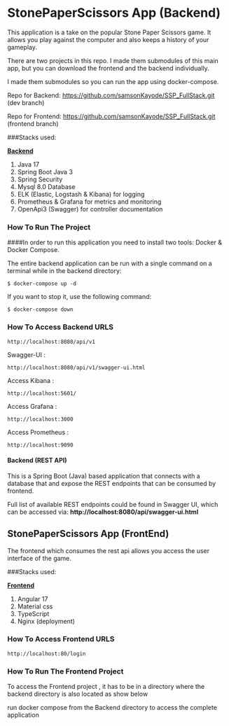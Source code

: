 # StonePaperScissors App (Backend)

This application is a take on the popular Stone Paper Scissors game. It allows you play against the computer and also keeps a history of your gameplay.

There are two projects in this repo. I made them submodules of this main app, but you can download the frontend and the backend individually.

I made them submodules so you can run the app using docker-compose.

Repo for Backend: https://github.com/samsonKayode/SSP_FullStack.git (dev branch)

Repo for Frontend: https://github.com/samsonKayode/SSP_FullStack.git (frontend branch)

###Stacks used:

<b><u>Backend</u></b>

1. Java 17
2. Spring Boot Java 3
3. Spring Security
4. Mysql 8.0 Database 
5. ELK (Elastic, Logstash & Kibana) for logging
6. Prometheus & Grafana for metrics and monitoring
7. OpenApi3 (Swagger) for controller documentation

### How To Run The Project

####In order to run this application you need to install two tools: Docker & Docker Compose.

The entire backend application can be run with a single command on a terminal while in the backend directory:

```
$ docker-compose up -d
```
If you want to stop it, use the following command:

```
$ docker-compose down
```

### How To Access Backend URLS
```
http://localhost:8080/api/v1
```
Swagger-UI :
```
http://localhost:8080/api/v1/swagger-ui.html
```
Access Kibana : 
```
http://localhost:5601/
```
Access Grafana : 
```
http://localhost:3000
```
Access Prometheus : 
```
http://localhost:9090
```

#### Backend (REST API)

This is a Spring Boot (Java) based application that connects with a
database that and expose the REST endpoints that can be consumed by
frontend.

Full list of available REST endpoints could be found in Swagger UI,
which can be accessed via: **http://localhost:8080/api/swagger-ui.html**

## StonePaperScissors App (FrontEnd)

The frontend which consumes the rest api allows you access the user interface of the game.

###Stacks used:

<b><u>Frontend</u></b>

1. Angular 17
2. Material css
3. TypeScript
4. Nginx (deployment)

### How To Access Frontend URLS
```
http://localhost:80/login
```

### How To Run The Frontend Project

To access the Frontend project , it has to be in a directory where the backend directory is also located as show below



run docker compose from the Backend directory to access the complete application





